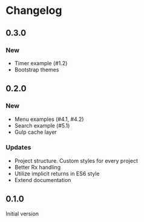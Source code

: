 # Changelog

## 0.3.0

### New
* Timer example (\#1.2)
* Bootstrap themes

## 0.2.0

### New
* Menu examples (\#4.1, \#4.2)
* Search example (\#5.1)
* Gulp cache layer

### Updates
* Project structure. Custom styles for every project
* Better Rx handling
* Utilize implicit returns in ES6 style
* Extend documentation

## 0.1.0
Initial version
